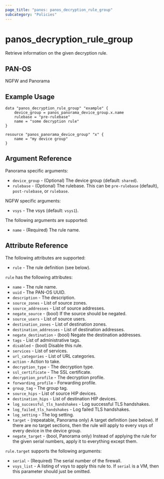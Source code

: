 ```yaml
---
page_title: "panos: panos_decryption_rule_group"
subcategory: "Policies"
---
```


# panos_decryption_rule_group

Retrieve information on the given decryption rule.


## PAN-OS

NGFW and Panorama


## Example Usage

```hcl
data "panos_decryption_rule_group" "example" {
    device_group = panos_panorama_device_group.x.name
    rulebase = "pre-rulebase"
    name = "some decryption rule"
}

resource "panos_panorama_device_group" "x" {
    name = "my device group"
}
```


## Argument Reference

Panorama specific arguments:

* `device_group` - (Optional) The device group (default: `shared`).
* `rulebase` - (Optional) The rulebase.  This can be `pre-rulebase` (default),
  `post-rulebase`, or `rulebase`.

NGFW specific arguments:

* `vsys` - The vsys (default: `vsys1`).


The following arguments are supported:

* `name` - (Required) The rule name.


## Attribute Reference

The following attributes are supported:

* `rule` - The rule definition (see below).

`rule` has the following attributes:

* `name` - The rule name.
* `uuid` - The PAN-OS UUID.
* `description` - The description.
* `source_zones` - List of source zones.
* `source_addresses` - List of source addresses.
* `negate_source` - (bool) If the source should be negated.
* `source_users` - List of source users.
* `destination_zones` - List of destination zones.
* `destination_addresses` - List of destination addresses.
* `negate_destination` - (bool) Negate the destination addresses.
* `tags` - List of administrative tags.
* `disabled` - (bool) Disable this rule.
* `services` - List of services.
* `url_categories` - List of URL categories.
* `action` - Action to take.
* `decryption_type` - The decryption type.
* `ssl_certificate` - The SSL certificate.
* `decryption_profile` - The decryption profile.
* `forwarding_profile` - Forwarding profile.
* `group_tag` - The group tag.
* `source_hips` - List of source HIP devices.
* `destination_hips` - List of destination HIP devices.
* `log_successful_tls_handshakes` - Log successful TLS handshakes.
* `log_failed_tls_handshakes` - Log failed TLS handshakes.
* `log_setting` - The log setting.
* `target` - (repeatable, Panorama only) A target definition (see below).  If there
  are no target sections, then the rule will apply to every vsys of every device
  in the device group.
* `negate_target` - (bool, Panorama only) Instead of applying the rule for the
  given serial numbers, apply it to everything except them.

`rule.target` supports the following arguments:

* `serial` - (Required) The serial number of the firewall.
* `vsys_list` - A listing of vsys to apply this rule to.  If `serial` is
  a VM, then this parameter should just be omitted.
